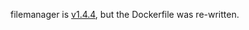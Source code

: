 filemanager is [v1.4.4](https://github.com/filebrowser/filebrowser/tree/v1.4.4), but the Dockerfile was re-written.
